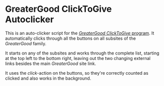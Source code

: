 # GreaterGood ClickToGive Autoclicker
This is an auto-clicker script for the [*GreaterGood* *ClickToGive* program](https://greatergood.com/clicktogive/ars/home).
It automatically clicks through all the buttons on all subsites of the *GreaterGood* family.

It starts on any of the subsites and works through the complete list, starting at the top left to the bottom right, leaving out the two changing external links besides the main *GreaterGood* site link.

It uses the *click*-action on the buttons, so they're correctly counted as clicked and also works in the background.
